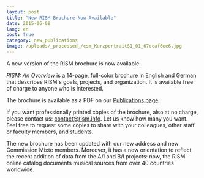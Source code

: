 ```yaml
---
layout: post
title: "New RISM Brochure Now Available"
date: 2015-06-08
lang: en
post: true
category: new_publications
image: /uploads/_processed_/csm_KurzportraitS1_01_67ccaf6ee6.jpg
---
```



A new version of the RISM brochure is now available.

_RISM: An Overview_ is a 14-page, full-color brochure in English and German that describes RISM's goals, projects, and organization. It is available free of charge to anyone who is interested.

The brochure is available as a PDF on our [Publications page](/publications/brochures.html).

If you want professionally printed copies of the brochure, also at no charge, please contact us: [contact@rism.info](mailto:contact@rism.info). Let us know how many you want. Feel free to request some copies to share with your colleagues, other staff or faculty members, and students.

The new brochure has been updated with our new address and new Commission Mixte members. Moreover, it has a new orientation to reflect the recent addition of data from the A/I and B/I projects: now, the RISM online catalog documents musical sources from over 40 countries worldwide.



<script type="text/javascript">var switchTo5x=true;</script><script type="text/javascript" src="http://w.sharethis.com/button/buttons.js"></script><script type="text/javascript">stLight.options({publisher: "9b601438-1ce1-49d8-bfd7-9cff5df54c17", doNotHash: false, doNotCopy: false, hashAddressBar: false});</script>
